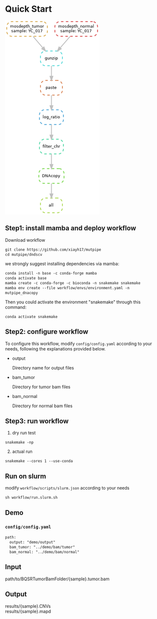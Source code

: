 # Quick Start 
![avatar](https://github.com/douymLab/mutpipe/blob/main/DNAcopy/dag.png)

## Step1: install mamba and deploy workflow

Download workflow

```{bash}
git clone https://github.com/xiayh17/mutpipe
cd mutpipe/dndscv
```

we strongly suggest installing dependencies via mamba:

```{bash}
conda install -n base -c conda-forge mamba
conda activate base
mamba create -c conda-forge -c bioconda -n snakemake snakemake
mamba env create --file workflow/envs/environment.yaml -n mutpipe_dnacopy
```

Then you could activate the environment "snakemake" through this command:

```{bash}
conda activate snakemake
```

## Step2: configure workflow

To configure this workflow, modify `config/config.yaml` according to your needs, following the explanations provided below.

-   output
    
    Directory name for output files
    
-   bam_tumor

     Directory for tumor bam files
     
-   bam_normal

    Directory for normal bam files

## Step3: run workflow

1.  dry run test

```{bash}
snakemake -np
```

2.  actual run

```{bash}
snakemake --cores 1 --use-conda
```

## Run on slurm

modify `workflow/scripts/slurm.json` according to your needs

```{bash}
sh workflow/run.slurm.sh
```

## Demo

### `config/config.yaml`

```{yaml}
path:
  output: "demo/output"
  bam_tumor: "../demo/bam/tumor"
  bam_normal: "../demo/bam/normal"
```

## Input
path/to/BQSRTumorBamFolder/{sample}.tumor.bam
## Output
results/{sample}.CNVs   
results/{sample}.mapd   
